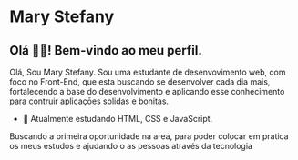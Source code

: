 # Mary Stefany

## Olá 👨‍💻! Bem-vindo ao meu perfil.

Olá, Sou Mary Stefany. Sou uma estudante de desenvovimento web, com foco no Front-End, que esta buscando se desenvolver cada dia mais, fortalecendo a base do desenvolvimento e aplicando esse conhecimento para contruir aplicaçōes solidas e bonitas.

- 🌱 Atualmente estudando HTML, CSS e JavaScript.

Buscando a primeira oportunidade na area, para poder colocar em pratica os meus estudos e ajudando o as pessoas através da tecnologia
